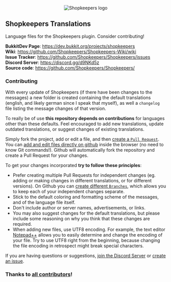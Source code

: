 <p align="center">
  <img src="https://github.com/Shopkeepers/Shopkeepers-Wiki/wiki/images/logos/shopkeepers_logo_small_with_text.png?raw=true" alt="Shopkeepers logo"/>
</p>

## Shopkeepers Translations

Language files for the Shopkeepers plugin. Consider contributing!

**BukkitDev Page**: https://dev.bukkit.org/projects/shopkeepers  
**Wiki**: https://github.com/Shopkeepers/Shopkeepers-Wiki/wiki  
**Issue Tracker**: https://github.com/Shopkeepers/Shopkeepers/issues  
**Discord Server**: https://discord.gg/d9NKd5z  
**Source code**: https://github.com/Shopkeepers/Shopkeepers/  

### Contributing

With every update of Shopkeepers (if there have been changes to the messages) a new folder is created containing the default translations (english, and likely german since I speak that myself), as well a `changelog` file listing the message changes of that version.

To really be of use **this repository depends on contributions** for languages other than these defaults. Feel encouraged to add new translations, update outdated translations, or suggest changes of existing translations.

Simply fork the project, add or edit a file, and then [create a `Pull Request`](https://help.github.com/en/articles/creating-a-pull-request-from-a-fork). You can [add and edit files directly on github](https://help.github.com/en/articles/managing-files-on-github) inside the browser (no need to know Git commands!). Github will automatically fork the repository and create a Pull Request for your changes.

To get your changes incorporated **try to follow these principles**:
* Prefer creating multiple Pull Requests for independent changes (eg. adding or making changes in different translations, or for different versions). On Github you can [create different `Branches`](https://help.github.com/en/articles/creating-and-deleting-branches-within-your-repository), which allows you to keep each of your independent changes separate.
* Stick to the default coloring and formatting scheme of the messages, and of the language file itself.
* Don't include author or server names, advertisements, or links.
* You may also suggest changes for the default translations, but please include some reasoning on why you think that these changes are required.
* When adding new files, use UTF8 encoding. For example, the text editor [Notepad++](https://notepad-plus-plus.org/) allows you to easily determine and change the encoding of your file. Try to use UTF8 right from the beginning, because changing the file encoding in retrospect might break special characters.

If you are having questions or suggestions, [join the Discord Server](https://discord.gg/d9NKd5z) or [create an issue](https://github.com/Shopkeepers/Translations/issues/new).

### Thanks to [all contributors](https://github.com/Shopkeepers/Translations/graphs/contributors)!
